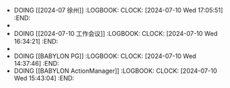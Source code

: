 - DOING [[2024-07 徐州]]
  :LOGBOOK:
  CLOCK: [2024-07-10 Wed 17:05:51]
  :END:
-
- DOING [[2024-07-10 工作会议]]
  :LOGBOOK:
  CLOCK: [2024-07-10 Wed 16:34:21]
  :END:
-
- DOING [[BABYLON PG]]
  :LOGBOOK:
  CLOCK: [2024-07-10 Wed 14:37:46]
  :END:
- DOING [[BABYLON ActionManager]]
  :LOGBOOK:
  CLOCK: [2024-07-10 Wed 15:43:04]
  :END: